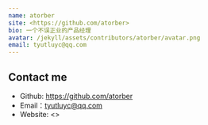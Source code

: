 ```yaml
---
name: atorber
site: <https://github.com/atorber>
bio: 一个不误正业的产品经理
avatar: /jekyll/assets/contributors/atorber/avatar.png
email: tyutluyc@qq.com
---
```


## Contact me

- Github: <https://github.com/atorber>
- Email：<tyutluyc@qq.com>
- Website: <>
